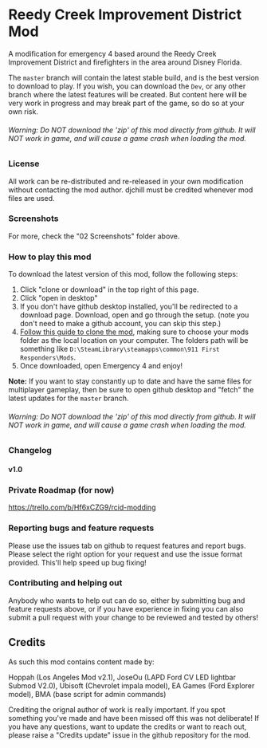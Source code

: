 # Reedy Creek Improvement District Mod
A modification for emergency 4 based around the Reedy Creek Improvement District and firefighters in the area around Disney Florida.

The `master` branch will contain the latest stable build, and is the best version to download to play. If you wish, you can download the `Dev`, or any other branch where the latest features will be created. But content here will be very work in progress and may break part of the game, so do so at your own risk.

###### Warning: *Do NOT download the 'zip' of this mod directly from github. It will NOT work in game, and will cause a game crash when loading the mod.*

### License
All work can be re-distributed and re-released in your own modification without contacting the mod author. djchill must be credited whenever mod files are used.

### Screenshots
For more, check the "02 Screenshots" folder above.

### How to play this mod
To download the latest version of this mod, follow the following steps:
1. Click "clone or download" in the top right of this page.
2. Click "open in desktop"
3. If you don't have github desktop installed, you'll be redirected to a download page. Download, open and go through the setup. (note you don't need to make a github account, you can skip this step.)
4. [Follow this guide to clone the mod](https://help.github.com/en/desktop/contributing-to-projects/cloning-a-repository-from-github-to-github-desktop), making sure to choose your mods folder as the local location on your computer. The folders path will be something like `D:\SteamLibrary\steamapps\common\911 First Responders\Mods`.
5. Once downloaded, open Emergency 4 and enjoy!

**Note:** If you want to stay constantly up to date and have the same files for multiplayer gameplay, then be sure to open github desktop and "fetch" the latest updates for the `master` branch.

###### Warning: *Do NOT download the 'zip' of this mod directly from github. It will NOT work in game, and will cause a game crash when loading the mod.*

### Changelog
#### v1.0


### Private Roadmap (for now)
https://trello.com/b/Hf6xCZG9/rcid-modding

### Reporting bugs and feature requests
Please use the issues tab on github to request features and report bugs. Please select the right option for your request and use the issue format provided. This'll help speed up bug fixing!

### Contributing and helping out
Anybody who wants to help out can do so, either by submitting bug and feature requests above, or if you have experience in fixing you can also submit a pull request with your change to be reviewed and tested by others!

## Credits
As such this mod contains content made by:

Hoppah (Los Angeles Mod v2.1), JoseOu (LAPD Ford CV LED lightbar Submod V2.0), Ubisoft (Chevrolet impala model), EA Games (Ford Explorer model), BMA (base script for admin commands)

Crediting the orignal author of work is really important. If you spot something you've made and have been missed off this was not deliberate! If you have any questions, want to update the credits or want to reach out, please raise a "Credits update" issue in the github repository for the mod.
